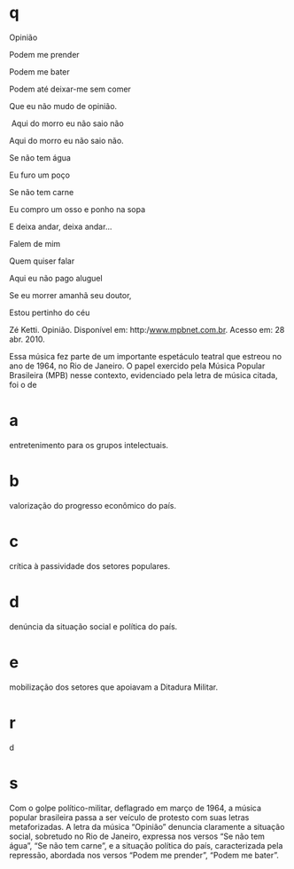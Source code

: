 # q
Opinião

Podem me prender

Podem me bater

Podem até deixar-me sem comer

Que eu não mudo de opinião.

 Aqui do morro eu não saio não

Aqui do morro eu não saio não.

Se não tem água

Eu furo um poço

Se não tem carne

Eu compro um osso e ponho na sopa

E deixa andar, deixa andar...

Falem de mim

Quem quiser falar

Aqui eu não pago aluguel

Se eu morrer amanhã seu doutor,

Estou pertinho do céu

Zé Ketti. Opinião. Disponível em: http:/www.mpbnet.com.br. Acesso em: 28 abr. 2010.

Essa música fez parte de um importante espetáculo teatral que estreou no ano de 1964, no Rio de Janeiro. O papel exercido pela Música Popular Brasileira (MPB) nesse contexto, evidenciado pela letra de música citada, foi o de

# a
entretenimento para os grupos intelectuais.

# b
valorização do progresso econômico do país.

# c
crítica à passividade dos setores populares.

# d
denúncia da situação social e política do país.

# e
mobilização dos setores que apoiavam a Ditadura Militar.

# r
d

# s
Com o golpe político-militar, deflagrado em março de 1964, a música popular brasileira passa a ser veículo de protesto com suas letras metaforizadas. A letra da música “Opinião” denuncia claramente a situação social, sobretudo no Rio de Janeiro, expressa nos versos “Se não tem água”, “Se não tem carne”, e a situação política do país, caracterizada pela repressão, abordada nos versos “Podem me prender”, “Podem me bater”.
